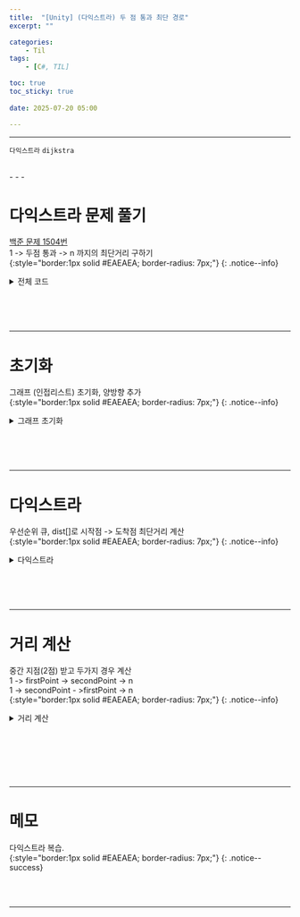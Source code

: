 ```yaml
---
title:  "[Unity] (다익스트라) 두 점 통과 최단 경로"
excerpt: ""

categories:
    - Til
tags:
    - [C#, TIL]

toc: true
toc_sticky: true
 
date: 2025-07-20 05:00

---
```

- - -


`다익스트라` `dijkstra`

<br>
- - - 


# 다익스트라 문제 풀기
[백준 문제 1504번](https://www.acmicpc.net/problem/1504)  
1 -> 두점 통과 -> n 까지의 최단거리 구하기  
{:style="border:1px solid #EAEAEA; border-radius: 7px;"}
{: .notice--info}   

<details>
<summary>전체 코드</summary>
<div class="notice--primary" markdown="1"> 

```c# 
class Program
{
    static void Main()
    {
        {
            var sw = new StreamWriter(Console.OpenStandardOutput());

            int[] inputarr = Array.ConvertAll(Console.ReadLine().Split(" "), Convert.ToInt32);
            int n = inputarr[0];
            int e = inputarr[1];

            var graph = new List<(int, int)>[n + 1];  // 그래프 인접리스트

            for (int i = 1; i <= n; i++)
            {
                graph[i] = new List<(int, int)>();
            }

            for (int i = 0; i < e; i++)
            {
                int[] edge = Array.ConvertAll(Console.ReadLine().Split(" "), Convert.ToInt32);

                graph[edge[0]].Add((edge[1], edge[2]));
                graph[edge[1]].Add((edge[0], edge[2]));        //양방향
            }

            int[] go = Array.ConvertAll(Console.ReadLine().Split(" "), Convert.ToInt32);
            int firstPoint = go[0];
            int secondPoint = go[1];

            long path1 = SumPathDist(graph, n, 1, firstPoint, secondPoint, n);
            long path2 = SumPathDist(graph, n, 1, secondPoint, firstPoint, n);

            long result = Math.Min(path1, path2);

            if (result >= int.MaxValue)
            {
                result = -1;
            }

            sw.WriteLine(result);
            sw.Flush(); sw.Close();
        }
    }

    static long SumPathDist(List<(int, int)>[] graph, int n, int start,int point1,int point2, int end) 
    {
        long d1 = Dijkstra(graph, n, 1, point1);
        long d2 = Dijkstra(graph, n, point1, point2);
        long d3 = Dijkstra(graph, n, point2, n);

        long dist = d1+d2+d3;

        return dist;
    }


    static long Dijkstra(List<(int, int)>[] graph,int n, int start, int end)
    {
        long[] dist = new long[n + 1];
        Array.Fill(dist, int.MaxValue);
        dist[start] = 0;

        var pq = new PriorityQueue<(int node, long cost), long>();          //우선순위 큐
        pq.Enqueue((start, 0), 0);

        while (pq.Count > 0)
        {
            var (current, currentCost) = pq.Dequeue();

            if (currentCost > dist[current]) continue;          // 현재 계산된 current 까지의 비용이 원래 current 까지의 비용보다 높으면 PASS

            foreach (var (next, cost) in graph[current])        // current와 연결된 노드 확인
            {
                long nextCost = currentCost + cost;
                if (nextCost < dist[next])                      // 현재 start~next까지의 비용이 원래값보다 작으면 
                {
                    dist[next] = nextCost;                      // 갱신
                    pq.Enqueue((next, nextCost), nextCost);     // pq에 추가, next와 연결된 다음경로 탐색
                }
            }
        }
        return dist[end];
    }
}

```
</div>
</details>

<br><br><br>
- - - 

# 초기화
그래프 (인접리스트) 초기화, 양방향 추가  
{:style="border:1px solid #EAEAEA; border-radius: 7px;"}
{: .notice--info}   

<details>
<summary>그래프 초기화</summary>
<div class="notice--primary" markdown="1"> 

```c# 
static void Main()
    {
        {
            var sw = new StreamWriter(Console.OpenStandardOutput());

            int[] inputarr = Array.ConvertAll(Console.ReadLine().Split(" "), Convert.ToInt32);
            int n = inputarr[0];
            int e = inputarr[1];

            var graph = new List<(int, int)>[n + 1];  // 그래프 인접리스트

            for (int i = 1; i <= n; i++)
            {
                graph[i] = new List<(int, int)>();
            }

            for (int i = 0; i < e; i++)
            {
                int[] edge = Array.ConvertAll(Console.ReadLine().Split(" "), Convert.ToInt32);

                graph[edge[0]].Add((edge[1], edge[2]));
                graph[edge[1]].Add((edge[0], edge[2]));        //양방향
            }
        }
    }
```
</div>
</details>

<br><br><br>
- - - 

# 다익스트라
우선순위 큐, dist[]로 시작점 -> 도착점 최단거리 계산  
{:style="border:1px solid #EAEAEA; border-radius: 7px;"}
{: .notice--info}   

<details>
<summary>다익스트라</summary>
<div class="notice--primary" markdown="1"> 

```c# 
static long Dijkstra(List<(int, int)>[] graph, int n, int start, int end)
    {
        long[] dist = new long[n + 1];
        Array.Fill(dist, int.MaxValue);
        dist[start] = 0;

        var pq = new PriorityQueue<(int node, long cost), long>();          //우선순위 큐
        pq.Enqueue((start, 0), 0);

        while (pq.Count > 0)
        {
            var (current, currentCost) = pq.Dequeue();

            if (currentCost > dist[current]) continue;          // 현재 계산된 current 까지의 비용이 원래 current 까지의 비용보다 높으면 PASS

            foreach (var (next, cost) in graph[current])        // current와 연결된 노드 확인
            {
                long nextCost = currentCost + cost;
                if (nextCost < dist[next])                      // 현재 start ~ next까지의 비용이 원래값보다 작으면 
                {
                    dist[next] = nextCost;                      // 갱신
                    pq.Enqueue((next, nextCost), nextCost);     // pq에 추가, next와 연결된 다음경로 탐색
                }
            }
        }
        return dist[end];
    }
```
</div>
</details>

<br><br><br>
- - - 

# 거리 계산
중간 지점(2점) 받고 두가지 경우 계산  
1 -> firstPoint -> secondPoint -> n  
1 -> secondPoint - >firstPoint -> n  
{:style="border:1px solid #EAEAEA; border-radius: 7px;"}
{: .notice--info}   

<details>
<summary>거리 계산</summary>
<div class="notice--primary" markdown="1"> 

```c# 
    static void Main()
    {
        {
            int[] go = Array.ConvertAll(Console.ReadLine().Split(" "), Convert.ToInt32);
            int firstPoint = go[0];
            int secondPoint = go[1];

            long path1 = SumPathDist(graph, n, 1, firstPoint, secondPoint, n);
            long path2 = SumPathDist(graph, n, 1, secondPoint, firstPoint, n);

            long result = Math.Min(path1, path2);

            if (result >= int.MaxValue)
            {
                result = -1;
            }

            sw.WriteLine(result);
            sw.Flush(); sw.Close();
        }
    }

    static long SumPathDist(List<(int, int)>[] graph, int n, int start,int point1,int point2, int end) 
    {
        long d1 = Dijkstra(graph, n, 1, point1);
        long d2 = Dijkstra(graph, n, point1, point2);
        long d3 = Dijkstra(graph, n, point2, n);

        long dist = d1+d2+d3;

        return dist;
    }
```
</div>
</details>

<br><br><br><br><br>
- - - 


# 메모
다익스트라 복습.  
{:style="border:1px solid #EAEAEA; border-radius: 7px;"}
{: .notice--success}  


<br><br>
- - -